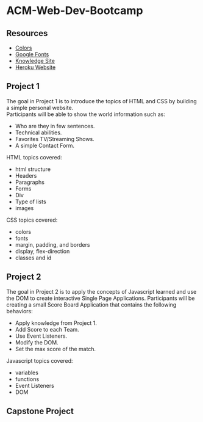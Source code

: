 # ACM-Web-Dev-Bootcamp



## Resources
* [Colors](https://fluentcolors.com/)
* [Google Fonts](https://fonts.google.com/)
* [Knowledge Site](https://www.w3schools.com/)
* [Heroku Website](https://www.heroku.com/)

## Project 1
The goal in Project 1 is to introduce the topics of HTML and CSS by building a simple personal website.  
Participants will be able to show the world information such as:
* Who are they in few sentences.
* Technical abilities.
* Favorites TV/Streaming Shows.
* A simple Contact Form.

HTML topics covered:
* html structure
* Headers
* Paragraphs
* Forms
* Div
* Type of lists
* images

CSS topics covered:
* colors
* fonts
* margin, padding, and borders
* display, flex-direction
* classes and id

## Project 2
The goal in Project 2 is to apply the concepts of Javascript learned and use the DOM to create interactive Single Page Applications.  Participants will be creating a small Score Board Application that contains the following behaviors:
* Apply knowledge from Project 1.
* Add Score to each Team.
* Use Event Listeners.
* Modify the DOM.
* Set the max score of the match.

Javascript topics covered:
* variables
* functions
* Event Listeners
* DOM


## Capstone Project
